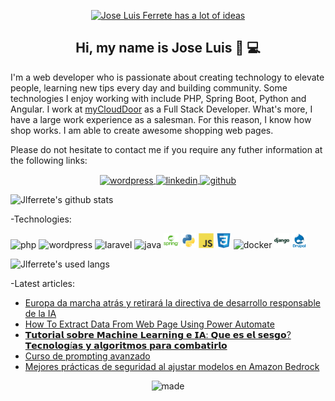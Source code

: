 <!-- [![Jose Luis Ferrete has a lot of ideas.](https://train-eze.com/wp-content/uploads/2018/09/under-construction-2891888_1920-1-1600x800.jpg "We're working on our new Github profile. Stay tuned.")](https://jlferrete.com) -->

<p align="center">
	<a href="https://jlferrete.com"><img src="https://jlferrete.com/wp-content/uploads/2020/07/jlferrete-optimize.gif" alt="Jose Luis Ferrete has a lot of ideas"/></a>
</p>

<h2 align="center">Hi, my name is Jose Luis 👋 💻 </h2>

I'm a web developer who is passionate about creating technology to elevate people, learning new tips every day and building community. Some technologies I enjoy working with include PHP, Spring Boot, Python and Angular. I work at [myCloudDoor](https://myclouddoor.com/) as a Full Stack Developer. What's more, I have a large work experience as a salesman. For this reason, I know how shop works. I am able to create awesome shopping web pages.

Please do not hesitate to contact me if you require any futher information at the following links:

<p align="center">
  <a href="https://jlferrete.com" target="blank">
    <img align="center" src="https://img.shields.io/badge/Wordpress-100000?style=for-the-badge&logo=wordpress&logoColor=white" alt="wordpress" height="28px" />
  </a>
  <a href="https://www.linkedin.com/in/jlferrete/" target="blank">
    <img align="center" src="https://img.shields.io/badge/LinkedIn-0077B5?style=for-the-badge&logo=linkedin&logoColor=white" alt="linkedin" height="28px" />
  </a>
  <a href="https://jlferrete.github.io/" target="blank">
    <img align="center" src="https://img.shields.io/badge/GitHub-100000?style=for-the-badge&logo=github&logoColor=white" alt="github" height="28px" />
  </a>
</p>

![Jlferrete's github stats](https://github-readme-stats.vercel.app/api?username=jlferrete&show_icons=true&theme=dark)

<p align="left">-Technologies:</p>
<p align="left">
  <img src="https://github.com/konpa/devicon/blob/master/icons/php/php-original.svg" alt="php" width="24px" height="24px"/>
  <img src="https://github.com/konpa/devicon/blob/master/icons/wordpress/wordpress-original.svg" alt="wordpress" width="24px" height="24px"/>
  <img src="https://github.com/konpa/devicon/blob/master/icons/laravel/laravel-original.svg" alt="laravel" width="24px" height="24px"/>
  <img src="https://github.com/konpa/devicon/blob/master/icons/java/java-original-wordmark.svg" alt="java" width="24px" height="24px"/>
  <img src="https://github.com/devicons/devicon/blob/master/icons/spring/spring-original-wordmark.svg" alt="java spring boot" width="24px" height="24px"/>
  <img src="https://github.com/devicons/devicon/blob/master/icons/python/python-original.svg" alt="python" width="24px" height="24px"/>
  <img src="https://github.com/devicons/devicon/blob/master/icons/javascript/javascript-original.svg" alt="javascript" width="24px" height="24px"/>
  <img src="https://github.com/devicons/devicon/blob/master/icons/css3/css3-original.svg" alt="css3" width="24px" height="24px"/>
  <img src="https://github.com/konpa/devicon/blob/master/icons/docker/docker-original-wordmark.svg" alt="docker" width="24px" height="24px"/>
  <img src="https://github.com/devicons/devicon/blob/master/icons/django/django-plain-wordmark.svg" alt="django" width="24px" height="24px"/>
  <img src="https://github.com/devicons/devicon/blob/master/icons/drupal/drupal-original-wordmark.svg" alt="drupal" width="24px" height="24px"/>
</p>

![Jlferrete's used langs](https://github-readme-stats.vercel.app/api/top-langs/?username=jlferrete&theme=dark)

-Latest articles: 
- [Europa da marcha atrás y retirará la directiva de desarrollo responsable de la IA](https://jlferrete.com/blog/europa-da-marcha-atras-y-retirara-la-directiva-de-desarrollo-responsable-de-la-ia/)
- [How To Extract Data From Web Page Using Power Automate](https://jlferrete.com/blog/how-to-extract-data-from-web-page-using-power-automate/)
- [𝗧𝘂𝘁𝗼𝗿𝗶𝗮𝗹 𝘀𝗼𝗯𝗿𝗲 𝗠𝗮𝗰𝗵𝗶𝗻𝗲 𝗟𝗲𝗮𝗿𝗻𝗶𝗻𝗴 𝗲 𝗜𝗔: 𝗤𝘂𝗲 𝗲𝘀 𝗲𝗹 𝘀𝗲𝘀𝗴𝗼? 𝗧𝗲𝗰𝗻𝗼𝗹𝗼𝗴í𝗮𝘀 𝘆 𝗮𝗹𝗴𝗼𝗿𝗶𝘁𝗺𝗼𝘀 𝗽𝗮𝗿𝗮 𝗰𝗼𝗺𝗯𝗮𝘁𝗶𝗿𝗹𝗼](https://jlferrete.com/blog/%f0%9d%97%a7%f0%9d%98%82%f0%9d%98%81%f0%9d%97%bc%f0%9d%97%bf%f0%9d%97%b6%f0%9d%97%ae%f0%9d%97%b9-%f0%9d%98%80%f0%9d%97%bc%f0%9d%97%af%f0%9d%97%bf%f0%9d%97%b2-%f0%9d%97%a0%f0%9d%97%ae%f0%9d%97%b0/)
- [Curso de prompting avanzado](https://jlferrete.com/blog/curso-de-prompting-avanzado/)
- [Mejores prácticas de seguridad al ajustar modelos en Amazon Bedrock](https://jlferrete.com/blog/mejores-practicas-de-seguridad-al-ajustar-modelos-en-amazon-bedrock/)

<p align="center">
	<img src="http://ForTheBadge.com/images/badges/built-with-love.svg" alt="made" height="28px" />
</p>
